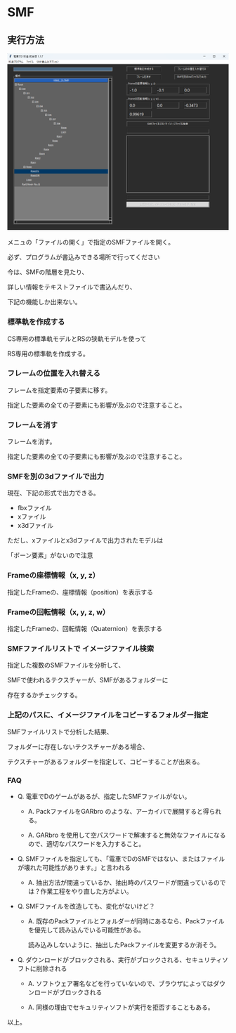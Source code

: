 # SMF


## 実行方法

![title](image/title.png)

メニュの「ファイルの開く」で指定のSMFファイルを開く。

必ず、プログラムが書込みできる場所で行ってください

今は、SMFの階層を見たり、

詳しい情報をテキストファイルで書込んだり、

下記の機能しか出来ない。

### 標準軌を作成する

CS専用の標準軌モデルとRSの狭軌モデルを使って

RS専用の標準軌を作成する。

### フレームの位置を入れ替える

フレームを指定要素の子要素に移す。

指定した要素の全ての子要素にも影響が及ぶので注意すること。

### フレームを消す

フレームを消す。

指定した要素の全ての子要素にも影響が及ぶので注意すること。

### SMFを別の3dファイルで出力

現在、下記の形式で出力できる。

 * fbxファイル
 * xファイル
 * x3dファイル

ただし、xファイルとx3dファイルで出力されたモデルは

「ボーン要素」がないので注意

### Frameの座標情報（x, y, z）

指定したFrameの、座標情報（position）を表示する

### Frameの回転情報（x, y, z, w）

指定したFrameの、回転情報（Quaternion）を表示する

### SMFファイルリストで イメージファイル検索

指定した複数のSMFファイルを分析して、

SMFで使われるテクスチャーが、SMFがあるフォルダーに

存在するかチェックする。

### 上記のパスに、イメージファイルをコピーするフォルダー指定

SMFファイルリストで分析した結果、

フォルダーに存在しないテクスチャーがある場合、

テクスチャーがあるフォルダーを指定して、コピーすることが出来る。

### FAQ


* Q. 電車でDのゲームがあるが、指定したSMFファイルがない。  

  * A. PackファイルをGARbro のような、アーカイバで展開すると得られる。

  * A. GARbro を使用して空パスワードで解凍すると無効なファイルになるので、適切なパスワードを入力すること。


* Q. SMFファイルを指定しても、「電車でDのSMFではない、またはファイルが壊れた可能性があります。」と言われる

  * A. 抽出方法が間違っているか、抽出時のパスワードが間違っているのでは？作業工程をやり直した方がよい。

* Q. SMFファイルを改造しても、変化がないけど？

  * A. 既存のPackファイルとフォルダーが同時にあるなら、Packファイルを優先して読み込んでいる可能性がある。

    読み込みしないように、抽出したPackファイルを変更するか消そう。

* Q. ダウンロードがブロックされる、実行がブロックされる、セキュリティソフトに削除される

  * A. ソフトウェア署名などを行っていないので、ブラウザによってはダウンロードがブロックされる

  * A. 同様の理由でセキュリティソフトが実行を拒否することもある。


以上。